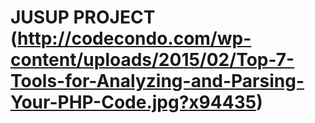 # JUSUP PROJECT (http://codecondo.com/wp-content/uploads/2015/02/Top-7-Tools-for-Analyzing-and-Parsing-Your-PHP-Code.jpg?x94435)
